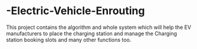 # -Electric-Vehicle-Enrouting
This project contains the algorithm and whole system which will help the EV manufacturers to place the charging station and manage the Charging station booking slots and many other functions too.
